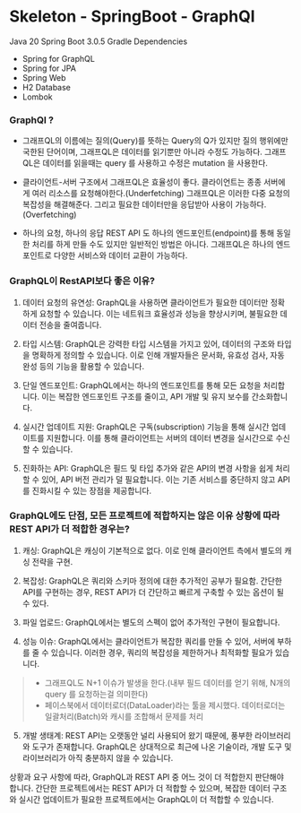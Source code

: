 # Skeleton - SpringBoot - GraphQl
Java 20
Spring Boot 3.0.5
Gradle
Dependencies
* Spring for GraphQL
* Spring for JPA
* Spring Web
* H2 Database
* Lombok

### GraphQl ?

* 그래프QL의 이름에는 질의(Query)를 뜻하는 Query의 Q가 있지만 질의 행위에만 국한된 단어이며, 그래프QL은 데이터를 읽기뿐만 아니라 수정도 가능하다.
그래프QL은 데이터를 읽을때는 query 를 사용하고 수정은 mutation 을 사용한다.

* 클라이언트-서버 구조에서 그래프QL은 효율성이 좋다. 클라이언트는 종종 서버에게 여러 리소스를 요청해야한다.(Underfetching)
그래프QL은 이러한 다중 요청의 복잡성을 해결해준다.
그리고 필요한 데이터만을 응답받아 사용이 가능하다.(Overfetching)

* 하나의 요청, 하나의 응답
REST API 도 하나의 엔드포인트(endpoint)를 통해 동일한 처리를 하게 만들 수도 있지만 일반적인 방법은 아니다.
그래프QL은 하나의 엔드포인트로 다양한 서비스와 데이터 교환이 가능하다.

### GraphQL이 RestAPI보다 좋은 이유? 
1. 데이터 요청의 유연성: GraphQL을 사용하면 클라이언트가 필요한 데이터만 정확하게 요청할 수 있습니다. 이는 네트워크 효율성과 성능을 향상시키며, 불필요한 데이터 전송을 줄여줍니다.

2. 타입 시스템: GraphQL은 강력한 타입 시스템을 가지고 있어, 데이터의 구조와 타입을 명확하게 정의할 수 있습니다. 이로 인해 개발자들은 문서화, 유효성 검사, 자동완성 등의 기능을 활용할 수 있습니다.

3. 단일 엔드포인트: GraphQL에서는 하나의 엔드포인트를 통해 모든 요청을 처리합니다. 이는 복잡한 엔드포인트 구조를 줄이고, API 개발 및 유지 보수를 간소화합니다.

4. 실시간 업데이트 지원: GraphQL은 구독(subscription) 기능을 통해 실시간 업데이트를 지원합니다. 이를 통해 클라이언트는 서버의 데이터 변경을 실시간으로 수신할 수 있습니다.

5. 진화하는 API: GraphQL은 필드 및 타입 추가와 같은 API의 변경 사항을 쉽게 처리할 수 있어, API 버전 관리가 덜 필요합니다. 이는 기존 서비스를 중단하지 않고 API를 진화시킬 수 있는 장점을 제공합니다.


### GraphQL에도 단점, 모든 프로젝트에 적합하지는 않은 이유 상황에 따라 REST API가 더 적합한 경우는?

1. 캐싱: GraphQL은 캐싱이 기본적으로 없다. 이로 인해 클라이언트 측에서 별도의 캐싱 전략을 구현.

2. 복잡성: GraphQL은 쿼리와 스키마 정의에 대한 추가적인 공부가 필요함. 간단한 API를 구현하는 경우, REST API가 더 간단하고 빠르게 구축할 수 있는 옵션이 될 수 있다.

3. 파일 업로드: GraphQL에서는 별도의 스펙이 없어 추가적인 구현이 필요합니다.

4. 성능 이슈: GraphQL에서는 클라이언트가 복잡한 쿼리를 만들 수 있어, 서버에 부하를 줄 수 있습니다. 이러한 경우, 쿼리의 복잡성을 제한하거나 최적화할 필요가 있습니다.
> * 그래프QL도 N+1 이슈가 발생을 한다.(내부 필드 데이터를 얻기 위해, N개의 query 를 요청하는걸 의미한다) 
> * 페이스북에서 데이터로더(DataLoader)라는 툴을 제시했다. 데이터로더는 일괄처리(Batch)와 캐시를 조합해서 문제를 처리

5. 개발 생태계: REST API는 오랫동안 널리 사용되어 왔기 때문에, 풍부한 라이브러리와 도구가 존재합니다. GraphQL은 상대적으로 최근에 나온 기술이라, 개발 도구 및 라이브러리가 아직 충분하지 않을 수 있습니다.

상황과 요구 사항에 따라, GraphQL과 REST API 중 어느 것이 더 적합한지 판단해야 합니다. 간단한 프로젝트에서는 REST API가 더 적합할 수 있으며, 복잡한 데이터 구조와 실시간 업데이트가 필요한 프로젝트에서는 GraphQL이 더 적합할 수 있습니다.
